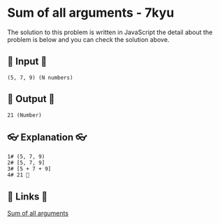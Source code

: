 # Sum of all arguments - 7kyu

The solution to this problem is written in JavaScript the detail about the problem is below and you can check the solution above.

## 🥚 Input 🥚

```
(5, 7, 9) (N numbers)
```

## 🐣 Output 🐣

```
21 (Number)
```

## 👓 Explanation 👓

```
1# (5, 7, 9)
2# [5, 7, 9]
3# [5 + 7 + 9]
4# 21 🎉
```

## 🔗 Links 🔗

[Sum of all arguments](https://www.codewars.com/kata/540c33513b6532cd58000259)
